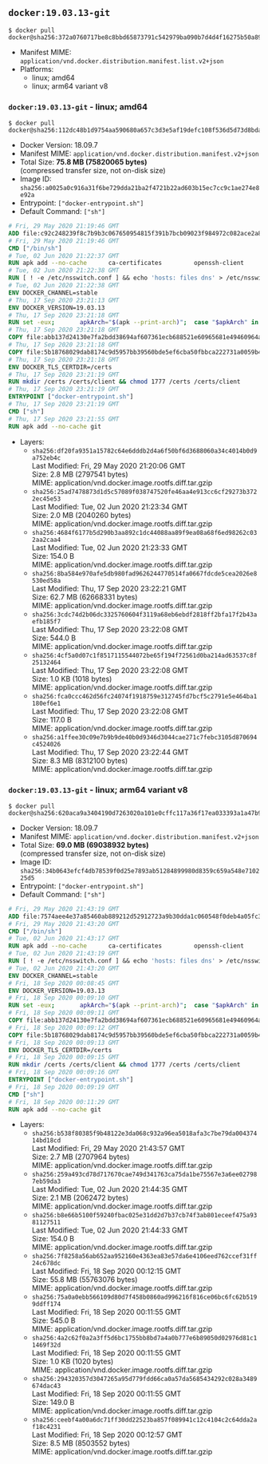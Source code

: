 ## `docker:19.03.13-git`

```console
$ docker pull docker@sha256:372a0760717be8c8bbd65873791c542979ba090b7d4d4f16275b50a892bfb88e
```

-	Manifest MIME: `application/vnd.docker.distribution.manifest.list.v2+json`
-	Platforms:
	-	linux; amd64
	-	linux; arm64 variant v8

### `docker:19.03.13-git` - linux; amd64

```console
$ docker pull docker@sha256:112dc48b1d9754aa590680a657c3d3e5af19defc108f536d5d73d8bda6ce1b43
```

-	Docker Version: 18.09.7
-	Manifest MIME: `application/vnd.docker.distribution.manifest.v2+json`
-	Total Size: **75.8 MB (75820065 bytes)**  
	(compressed transfer size, not on-disk size)
-	Image ID: `sha256:a0025a0c916a31f6be729dda21ba2f4721b22ad603b15ec7cc9c1ae274e8e92a`
-	Entrypoint: `["docker-entrypoint.sh"]`
-	Default Command: `["sh"]`

```dockerfile
# Fri, 29 May 2020 21:19:46 GMT
ADD file:c92c248239f8c7b9b3c067650954815f391b7bcb09023f984972c082ace2a8d0 in / 
# Fri, 29 May 2020 21:19:46 GMT
CMD ["/bin/sh"]
# Tue, 02 Jun 2020 21:22:37 GMT
RUN apk add --no-cache 		ca-certificates 		openssh-client
# Tue, 02 Jun 2020 21:22:38 GMT
RUN [ ! -e /etc/nsswitch.conf ] && echo 'hosts: files dns' > /etc/nsswitch.conf
# Tue, 02 Jun 2020 21:22:38 GMT
ENV DOCKER_CHANNEL=stable
# Thu, 17 Sep 2020 23:21:13 GMT
ENV DOCKER_VERSION=19.03.13
# Thu, 17 Sep 2020 23:21:18 GMT
RUN set -eux; 		apkArch="$(apk --print-arch)"; 	case "$apkArch" in 		x86_64) dockerArch='x86_64' ;; 		armhf) dockerArch='armel' ;; 		armv7) dockerArch='armhf' ;; 		aarch64) dockerArch='aarch64' ;; 		*) echo >&2 "error: unsupported architecture ($apkArch)"; exit 1 ;;	esac; 		if ! wget -O docker.tgz "https://download.docker.com/linux/static/${DOCKER_CHANNEL}/${dockerArch}/docker-${DOCKER_VERSION}.tgz"; then 		echo >&2 "error: failed to download 'docker-${DOCKER_VERSION}' from '${DOCKER_CHANNEL}' for '${dockerArch}'"; 		exit 1; 	fi; 		tar --extract 		--file docker.tgz 		--strip-components 1 		--directory /usr/local/bin/ 	; 	rm docker.tgz; 		dockerd --version; 	docker --version
# Thu, 17 Sep 2020 23:21:18 GMT
COPY file:abb137d24130e7fa2bdd38694af607361ecb688521e60965681e49460964a204 in /usr/local/bin/modprobe 
# Thu, 17 Sep 2020 23:21:18 GMT
COPY file:5b18768029dab8174c9d5957bb39560bde5ef6cba50fbbca222731a0059b449b in /usr/local/bin/ 
# Thu, 17 Sep 2020 23:21:18 GMT
ENV DOCKER_TLS_CERTDIR=/certs
# Thu, 17 Sep 2020 23:21:19 GMT
RUN mkdir /certs /certs/client && chmod 1777 /certs /certs/client
# Thu, 17 Sep 2020 23:21:19 GMT
ENTRYPOINT ["docker-entrypoint.sh"]
# Thu, 17 Sep 2020 23:21:19 GMT
CMD ["sh"]
# Thu, 17 Sep 2020 23:21:55 GMT
RUN apk add --no-cache git
```

-	Layers:
	-	`sha256:df20fa9351a15782c64e6dddb2d4a6f50bf6d3688060a34c4014b0d9a752eb4c`  
		Last Modified: Fri, 29 May 2020 21:20:06 GMT  
		Size: 2.8 MB (2797541 bytes)  
		MIME: application/vnd.docker.image.rootfs.diff.tar.gzip
	-	`sha256:25ad7478873d1d5c57089f038747520fe46aa4e913cc6cf29273b3722ec45e53`  
		Last Modified: Tue, 02 Jun 2020 21:23:34 GMT  
		Size: 2.0 MB (2040260 bytes)  
		MIME: application/vnd.docker.image.rootfs.diff.tar.gzip
	-	`sha256:4684f6177b5d290b3aa892c1dc44088aa89f9ea08a68f6ed98262c032aa2caa4`  
		Last Modified: Tue, 02 Jun 2020 21:23:33 GMT  
		Size: 154.0 B  
		MIME: application/vnd.docker.image.rootfs.diff.tar.gzip
	-	`sha256:8ba584e970afe5db980fad9626244770514fa0667fdcde5cea2026e8530ed58a`  
		Last Modified: Thu, 17 Sep 2020 23:22:21 GMT  
		Size: 62.7 MB (62668331 bytes)  
		MIME: application/vnd.docker.image.rootfs.diff.tar.gzip
	-	`sha256:3cdc74d2b06dc3325760604f3119a68eb6ebdf2818ff2bfa17f2b43aefb185f7`  
		Last Modified: Thu, 17 Sep 2020 23:22:08 GMT  
		Size: 544.0 B  
		MIME: application/vnd.docker.image.rootfs.diff.tar.gzip
	-	`sha256:4cf5a0d07c1f8517115544072be65f194f72561d0ba214ad63537c8f25132464`  
		Last Modified: Thu, 17 Sep 2020 23:22:08 GMT  
		Size: 1.0 KB (1018 bytes)  
		MIME: application/vnd.docker.image.rootfs.diff.tar.gzip
	-	`sha256:fca0ccc462d56fc24074f1918759e312745fd7bcf5c2791e5e464ba1180ef6e1`  
		Last Modified: Thu, 17 Sep 2020 23:22:08 GMT  
		Size: 117.0 B  
		MIME: application/vnd.docker.image.rootfs.diff.tar.gzip
	-	`sha256:a1ffee30c09e7b9b9de40b0d9346d3044cae271c7febc3105d870694c4524026`  
		Last Modified: Thu, 17 Sep 2020 23:22:44 GMT  
		Size: 8.3 MB (8312100 bytes)  
		MIME: application/vnd.docker.image.rootfs.diff.tar.gzip

### `docker:19.03.13-git` - linux; arm64 variant v8

```console
$ docker pull docker@sha256:620aca9a3404190d7263020a101e0cffc117a36f17ea033393a1a47b9aec93e4
```

-	Docker Version: 18.09.7
-	Manifest MIME: `application/vnd.docker.distribution.manifest.v2+json`
-	Total Size: **69.0 MB (69038932 bytes)**  
	(compressed transfer size, not on-disk size)
-	Image ID: `sha256:34b0643efcf4db78539f0d25e7893ab51284899980d8359c659a548e710225d5`
-	Entrypoint: `["docker-entrypoint.sh"]`
-	Default Command: `["sh"]`

```dockerfile
# Fri, 29 May 2020 21:43:19 GMT
ADD file:7574aee4e37a85460ab889212d52912723a9b30dda1c060548f0deb4a05fc398 in / 
# Fri, 29 May 2020 21:43:20 GMT
CMD ["/bin/sh"]
# Tue, 02 Jun 2020 21:43:17 GMT
RUN apk add --no-cache 		ca-certificates 		openssh-client
# Tue, 02 Jun 2020 21:43:19 GMT
RUN [ ! -e /etc/nsswitch.conf ] && echo 'hosts: files dns' > /etc/nsswitch.conf
# Tue, 02 Jun 2020 21:43:20 GMT
ENV DOCKER_CHANNEL=stable
# Fri, 18 Sep 2020 00:08:45 GMT
ENV DOCKER_VERSION=19.03.13
# Fri, 18 Sep 2020 00:09:10 GMT
RUN set -eux; 		apkArch="$(apk --print-arch)"; 	case "$apkArch" in 		x86_64) dockerArch='x86_64' ;; 		armhf) dockerArch='armel' ;; 		armv7) dockerArch='armhf' ;; 		aarch64) dockerArch='aarch64' ;; 		*) echo >&2 "error: unsupported architecture ($apkArch)"; exit 1 ;;	esac; 		if ! wget -O docker.tgz "https://download.docker.com/linux/static/${DOCKER_CHANNEL}/${dockerArch}/docker-${DOCKER_VERSION}.tgz"; then 		echo >&2 "error: failed to download 'docker-${DOCKER_VERSION}' from '${DOCKER_CHANNEL}' for '${dockerArch}'"; 		exit 1; 	fi; 		tar --extract 		--file docker.tgz 		--strip-components 1 		--directory /usr/local/bin/ 	; 	rm docker.tgz; 		dockerd --version; 	docker --version
# Fri, 18 Sep 2020 00:09:11 GMT
COPY file:abb137d24130e7fa2bdd38694af607361ecb688521e60965681e49460964a204 in /usr/local/bin/modprobe 
# Fri, 18 Sep 2020 00:09:12 GMT
COPY file:5b18768029dab8174c9d5957bb39560bde5ef6cba50fbbca222731a0059b449b in /usr/local/bin/ 
# Fri, 18 Sep 2020 00:09:13 GMT
ENV DOCKER_TLS_CERTDIR=/certs
# Fri, 18 Sep 2020 00:09:15 GMT
RUN mkdir /certs /certs/client && chmod 1777 /certs /certs/client
# Fri, 18 Sep 2020 00:09:16 GMT
ENTRYPOINT ["docker-entrypoint.sh"]
# Fri, 18 Sep 2020 00:09:19 GMT
CMD ["sh"]
# Fri, 18 Sep 2020 00:11:29 GMT
RUN apk add --no-cache git
```

-	Layers:
	-	`sha256:b538f80385f9b48122e3da068c932a96ea5018afa3c7be79da00437414bd18cd`  
		Last Modified: Fri, 29 May 2020 21:43:57 GMT  
		Size: 2.7 MB (2707964 bytes)  
		MIME: application/vnd.docker.image.rootfs.diff.tar.gzip
	-	`sha256:259a493cd78d717670cae749d341763ca75da1be75567e3a6ee027987eb59da3`  
		Last Modified: Tue, 02 Jun 2020 21:44:35 GMT  
		Size: 2.1 MB (2062472 bytes)  
		MIME: application/vnd.docker.image.rootfs.diff.tar.gzip
	-	`sha256:b8e66b5100f59240fbac025e31dd2d7b37cb74f3ab801eceef475a9381127511`  
		Last Modified: Tue, 02 Jun 2020 21:44:33 GMT  
		Size: 154.0 B  
		MIME: application/vnd.docker.image.rootfs.diff.tar.gzip
	-	`sha256:7f8258a56ab652aa952160e4363ea83e57da6e4106eed762ccef31ff24c678dc`  
		Last Modified: Fri, 18 Sep 2020 00:12:15 GMT  
		Size: 55.8 MB (55763076 bytes)  
		MIME: application/vnd.docker.image.rootfs.diff.tar.gzip
	-	`sha256:75a0a0ebb566109d80d7f458b0860ad996216f816ce06bc6fc62b5199ddff174`  
		Last Modified: Fri, 18 Sep 2020 00:11:55 GMT  
		Size: 545.0 B  
		MIME: application/vnd.docker.image.rootfs.diff.tar.gzip
	-	`sha256:4a2c62f0a2a3ff5d6bc1755bb8bd7a4a0b777e6b89050d02976d81c11469f32d`  
		Last Modified: Fri, 18 Sep 2020 00:11:55 GMT  
		Size: 1.0 KB (1020 bytes)  
		MIME: application/vnd.docker.image.rootfs.diff.tar.gzip
	-	`sha256:294320357d3047265a95d779fdd66ca0a57da5685434292c028a3489674dac43`  
		Last Modified: Fri, 18 Sep 2020 00:11:55 GMT  
		Size: 149.0 B  
		MIME: application/vnd.docker.image.rootfs.diff.tar.gzip
	-	`sha256:ceebf4a00a6dc71ff30dd22523ba857f089941c12c4104c2c64dda2af18c4231`  
		Last Modified: Fri, 18 Sep 2020 00:12:57 GMT  
		Size: 8.5 MB (8503552 bytes)  
		MIME: application/vnd.docker.image.rootfs.diff.tar.gzip
